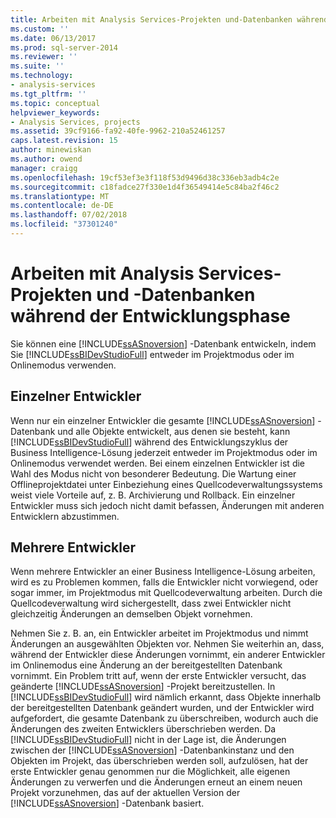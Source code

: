 ```yaml
---
title: Arbeiten mit Analysis Services-Projekten und-Datenbanken während der Entwicklungsphase | Microsoft-Dokumentation
ms.custom: ''
ms.date: 06/13/2017
ms.prod: sql-server-2014
ms.reviewer: ''
ms.suite: ''
ms.technology:
- analysis-services
ms.tgt_pltfrm: ''
ms.topic: conceptual
helpviewer_keywords:
- Analysis Services, projects
ms.assetid: 39cf9166-fa92-40fe-9962-210a52461257
caps.latest.revision: 15
author: minewiskan
ms.author: owend
manager: craigg
ms.openlocfilehash: 19cf53ef3e3f118f53d9496d38c336eb3adb4c2e
ms.sourcegitcommit: c18fadce27f330e1d4f36549414e5c84ba2f46c2
ms.translationtype: MT
ms.contentlocale: de-DE
ms.lasthandoff: 07/02/2018
ms.locfileid: "37301240"
---
```

# <a name="working-with-analysis-services-projects-and-databases-during-the-development-phase"></a>Arbeiten mit Analysis Services-Projekten und -Datenbanken während der Entwicklungsphase
  Sie können eine [!INCLUDE[ssASnoversion](../../includes/ssasnoversion-md.md)] -Datenbank entwickeln, indem Sie [!INCLUDE[ssBIDevStudioFull](../../includes/ssbidevstudiofull-md.md)] entweder im Projektmodus oder im Onlinemodus verwenden.  
  
## <a name="single-developer"></a>Einzelner Entwickler  
 Wenn nur ein einzelner Entwickler die gesamte [!INCLUDE[ssASnoversion](../../includes/ssasnoversion-md.md)] -Datenbank und alle Objekte entwickelt, aus denen sie besteht, kann [!INCLUDE[ssBIDevStudioFull](../../includes/ssbidevstudiofull-md.md)] während des Entwicklungszyklus der Business Intelligence-Lösung jederzeit entweder im Projektmodus oder im Onlinemodus verwendet werden. Bei einem einzelnen Entwickler ist die Wahl des Modus nicht von besonderer Bedeutung. Die Wartung einer Offlineprojektdatei unter Einbeziehung eines Quellcodeverwaltungssystems weist viele Vorteile auf, z. B. Archivierung und Rollback. Ein einzelner Entwickler muss sich jedoch nicht damit befassen, Änderungen mit anderen Entwicklern abzustimmen.  
  
## <a name="multiple-developers"></a>Mehrere Entwickler  
 Wenn mehrere Entwickler an einer Business Intelligence-Lösung arbeiten, wird es zu Problemen kommen, falls die Entwickler nicht vorwiegend, oder sogar immer, im Projektmodus mit Quellcodeverwaltung arbeiten. Durch die Quellcodeverwaltung wird sichergestellt, dass zwei Entwickler nicht gleichzeitig Änderungen an demselben Objekt vornehmen.  
  
 Nehmen Sie z. B. an, ein Entwickler arbeitet im Projektmodus und nimmt Änderungen an ausgewählten Objekten vor. Nehmen Sie weiterhin an, dass, während der Entwickler diese Änderungen vornimmt, ein anderer Entwickler im Onlinemodus eine Änderung an der bereitgestellten Datenbank vornimmt. Ein Problem tritt auf, wenn der erste Entwickler versucht, das geänderte [!INCLUDE[ssASnoversion](../../includes/ssasnoversion-md.md)] -Projekt bereitzustellen. In [!INCLUDE[ssBIDevStudioFull](../../includes/ssbidevstudiofull-md.md)] wird nämlich erkannt, dass Objekte innerhalb der bereitgestellten Datenbank geändert wurden, und der Entwickler wird aufgefordert, die gesamte Datenbank zu überschreiben, wodurch auch die Änderungen des zweiten Entwicklers überschrieben werden. Da [!INCLUDE[ssBIDevStudioFull](../../includes/ssbidevstudiofull-md.md)] nicht in der Lage ist, die Änderungen zwischen der [!INCLUDE[ssASnoversion](../../includes/ssasnoversion-md.md)] -Datenbankinstanz und den Objekten im Projekt, das überschrieben werden soll, aufzulösen, hat der erste Entwickler genau genommen nur die Möglichkeit, alle eigenen Änderungen zu verwerfen und die Änderungen erneut an einem neuen Projekt vorzunehmen, das auf der aktuellen Version der [!INCLUDE[ssASnoversion](../../includes/ssasnoversion-md.md)] -Datenbank basiert.  
  
  
